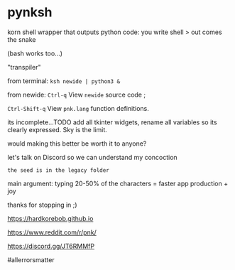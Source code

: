 # pynksh

korn shell wrapper that outputs python code: you write shell > out comes the snake

(bash works too...)

"transpiler"

from terminal: `ksh newide | python3 &`

from newide: `Ctrl-q` View `newide` source code ;

`Ctrl-Shift-q` View `pnk.lang` function definitions.

its incomplete...TODO add all tkinter widgets, rename all variables so its clearly expressed. Sky is the limit.

would making this better be worth it to anyone? 

let's talk on Discord so we can understand my concoction

`the seed is in the legacy folder`

main argument: typing 20-50% of the characters = faster app production + joy

thanks for stopping in ;)

https://hardkorebob.github.io

https://www.reddit.com/r/pnk/

https://discord.gg/JT6RMMfP

#allerrorsmatter
